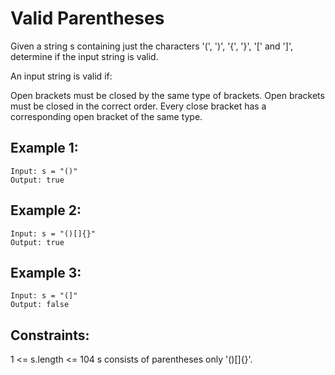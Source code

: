 # Valid Parentheses

Given a string s containing just the characters '(', ')', '{', '}', '[' and ']', determine if the input string is valid.

An input string is valid if:

Open brackets must be closed by the same type of brackets.
Open brackets must be closed in the correct order.
Every close bracket has a corresponding open bracket of the same type.

## Example 1:

    Input: s = "()"
    Output: true

## Example 2:

    Input: s = "()[]{}"
    Output: true

## Example 3:

    Input: s = "(]"
    Output: false

## Constraints:

1 <= s.length <= 104
s consists of parentheses only '()[]{}'.